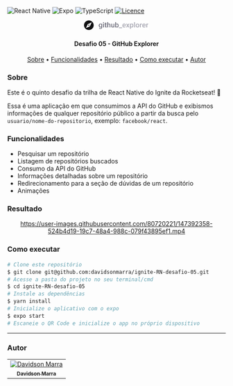 ![React Native](https://img.shields.io/badge/react_native-%2320232a.svg?style=for-the-badge&logo=react&logoColor=%2361DAFB)
![Expo](https://img.shields.io/badge/expo-1C1E24?style=for-the-badge&logo=expo&logoColor=#D04A37)
![TypeScript](https://img.shields.io/badge/typescript-%23007ACC.svg?style=for-the-badge&logo=typescript&logoColor=white)
[![Licence](https://img.shields.io/github/license/Ileriayo/markdown-badges?style=for-the-badge)](./LICENSE)
<div align="center">
  <img alt="Logo do app" width="150"src="./src/assets/images/logo/logo@3x.png">
</div>
<h4 align="center">Desafio 05 - GitHub Explorer</h4>
<p align="center">
 <a href="#sobre">Sobre</a> •
 <a href="#funcionalidades">Funcionalidades</a> • 
 <a href="#resultado">Resultado</a> • 
 <a href="#executar">Como executar</a> • 
 <a href="#autor">Autor</a>
</p>


<h3 id="sobre">Sobre</h3>
<p>Este é o quinto desafio da trilha de React Native do Ignite da Rocketseat! 🚀</p>

Essa é uma aplicação em que consumimos a API do GitHub e exibismos informações de qualquer repositório público a partir da busca pelo `usuario/nome-do-repositorio`, exemplo: `facebook/react`.


<h3 id="funcionalidades">Funcionalidades</h3>
<ul>
  <li>Pesquisar um repositório</li>
  <li>Listagem de repositórios buscados</li>
  <li>Consumo da API do GitHub</li>
  <li>Informações detalhadas sobre um repositório</li>
  <li>Redirecionamento para a seção de dúvidas de um repositório</li>
  <li>Animações</li>
</ul>

<h3 id="resultado">Resultado</h3>
<div align="center">

https://user-images.githubusercontent.com/80720221/147392358-524b4d19-19c7-48a4-988c-079f43895ef1.mp4

</div>

<h3 id="executar">Como executar</h3>

```bash
# Clone este repositório
$ git clone git@github.com:davidsonmarra/ignite-RN-desafio-05.git
# Acesse a pasta do projeto no seu terminal/cmd
$ cd ignite-RN-desafio-05
# Instale as dependências
$ yarn install
# Inicialize o aplicativo com o expo
$ expo start
# Escaneie o QR Code e inicialize o app no próprio dispositivo
```

---

<h3 id="autor">Autor</h3>
<table>
  <tr>
    <td align="center">
      <a href="https://github.com/davidsonmarra">
        <img src="https://github.com/davidsonmarra.png?size=100" width="100px;" alt="Davidson Marra"/><br>
        <sub>
          <b>Davidson Marra</b>
        </sub>
      </a>
    </td>
  </tr>
</table>
